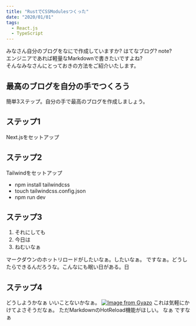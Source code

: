 ```yaml
---
title: "RustでCSSModulesつくった"
date: "2020/01/01"
tags: 
  - React.js
  - TypeScript
---
```


みなさん自分のブログをなにで作成していますか? はてなブログ? note?  
エンジニアであれば軽量なMarkdownで書きたいですよね?  
そんなみなさんにとっておきの方法をご紹介いたします。

## 最高のブログを自分の手でつくろう
簡単3ステップ。自分の手で最高のブログを作成しましょう。

## ステップ1
Next.jsをセットアップ

## ステップ2
Tailwindをセットアップ
- npm install tailwindcss
- touch tailwindcss.config.json
- npm run dev

## ステップ3
1. それにしても
2. 今日は
3. ねむいなぁ

マークダウンのホットリロードがしたいなぁ。したいなぁ。 
ですなぁ。どうしたらできるんだろうな。こんなにも眠い日がある。日

## ステップ4
どうしようかなぁ
いいことないかなぁ。
[![Image from Gyazo](https://i.gyazo.com/d69fce059fbb04b66ee1c4b4f906c359.png)](https://gyazo.com/d69fce059fbb04b66ee1c4b4f906c359)
これは気軽にかけてよさそうだなぁ。
ただMarkdownのHotReload機能がほしい。
なぁ
ですなぁ


